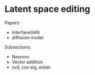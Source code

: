# Latent space editing

Papers:

- InterfaceGAN
- diffusion model

Subsections:

- Neurons
- Vector addition
- svd, cov eig, entan